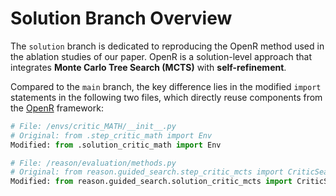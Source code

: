 # Solution Branch Overview

The `solution` branch is dedicated to reproducing the OpenR method used in the ablation studies of our paper. OpenR is a solution-level approach that integrates **Monte Carlo Tree Search (MCTS)** with **self-refinement**.

Compared to the `main` branch, the key difference lies in the modified `import` statements in the following two files, which directly reuse components from the [OpenR](https://github.com/openreasoner/openr/tree/critic_mcts) framework:

```python
# File: /envs/critic_MATH/__init__.py
# Original: from .step_critic_math import Env
Modified: from .solution_critic_math import Env

# File: /reason/evaluation/methods.py
# Original: from reason.guided_search.step_critic_mcts import CriticSearchTree
Modified: from reason.guided_search.solution_critic_mcts import CriticSearchTree
```